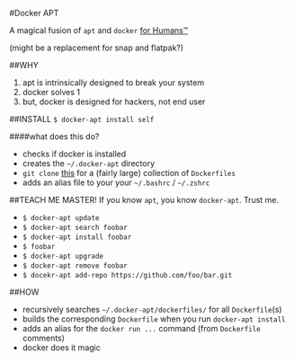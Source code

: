 #Docker APT

A magical fusion of `apt` and `docker` [for Humans™](https://www.kennethreitz.org/projects)

(might be a replacement for snap and flatpak?)

##WHY
1. apt is intrinsically designed to break your system
2. docker solves 1 
3. but, docker is designed for hackers, not end user

##INSTALL
`$ docker-apt install self`

####what does this do?
- checks if docker is installed
- creates the `~/.docker-apt` directory
- `git clone` [this](https://github.com/jessfraz/dockerfiles) for a (fairly large) collection of `Dockerfiles`  
- adds an alias file to your your `~/.bashrc` / `~/.zshrc`


##TEACH ME MASTER!
If you know `apt`, you know `docker-apt`. Trust me.
- `$ docker-apt update`
- `$ docker-apt search foobar`
- `$ docker-apt install foobar`
- `$ foobar`
- `$ docker-apt upgrade`
- `$ docker-apt remove foobar`
- `$ docekr-apt add-repo https://github.com/foo/bar.git`

##HOW
- recursively searches `~/.docker-apt/dockerfiles/` for all `Dockerfile`(s) 
- builds the corresponding `Dockerfile` when you run `docker-apt install`
- adds an alias for the `docker run ...` command (from `Dockerfile` comments)
- docker does it magic

